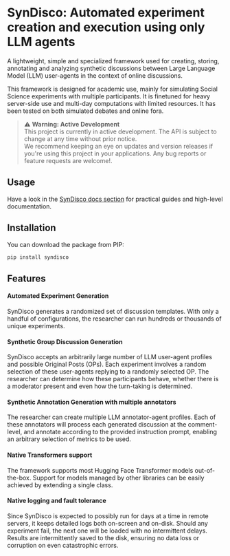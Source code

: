 # SynDisco: Automated experiment creation and execution using only LLM agents

A lightweight, simple and specialized framework used for creating, storing, annotating and analyzing synthetic discussions between Large Language Model (LLM) user-agents in the context of online discussions.

This framework is designed for academic use, mainly for simulating Social Science experiments with multiple participants. It is finetuned for heavy server-side use and multi-day computations with limited resources. It has been tested on both simulated debates and online fora.

> ⚠ **Warning: Active Development**  
> This project is currently in active development. The API is subject to change at any time without prior notice.  
> We recommend keeping an eye on updates and version releases if you're using this project in your applications.
> Any bug reports or feature requests are welcome!.


## Usage
Have a look in the [SynDisco docs section](docs/README.md) for practical guides and high-level documentation.


## Installation
You can download the package from PIP:

```bash
pip install syndisco
```


## Features

#### Automated Experiment Generation

SynDisco generates a randomized set of discussion templates. With only a handful of configurations, the researcher can run hundreds or thousands of unique experiments.

#### Synthetic Group Discussion Generation

SynDisco accepts an arbitrarily large number of LLM user-agent profiles and possible Original Posts (OPs). Each experiment involves a random selection of these user-agents replying to a randomly selected OP. The researcher can determine how these participants behave, whether there is a moderator present and even how the turn-taking is determined.

#### Synthetic Annotation Generation with multiple annotators

The researcher can create multiple LLM annotator-agent profiles. Each of these annotators will process each generated discussion at the comment-level, and annotate according to the provided instruction prompt, enabling an arbitrary selection of metrics to be used.

#### Native Transformers support

The framework supports most Hugging Face Transformer models out-of-the-box. Support for models managed by other libraries can be easily achieved by extending a single class. 

#### Native logging and fault tolerance

Since SynDisco is expected to possibly run for days at a time in remote servers, it keeps detailed logs both on-screen and on-disk. Should any experiment fail, the next one will be loaded with no intermittent delays. Results are intermittently saved to the disk, ensuring no data loss or corruption on even catastrophic errors.

